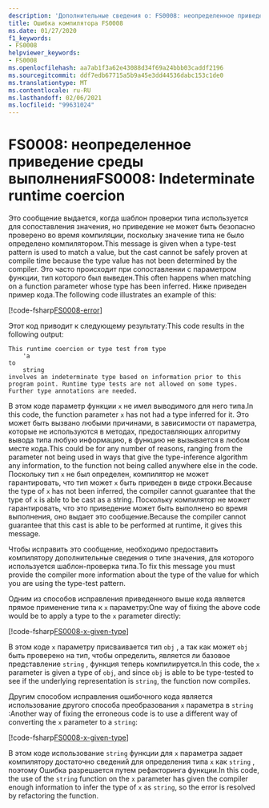 ```yaml
---
description: 'Дополнительные сведения о: FS0008: неопределенное приведение среды выполнения'
title: Ошибка компилятора FS0008
ms.date: 01/27/2020
f1_keywords:
- FS0008
helpviewer_keywords:
- FS0008
ms.openlocfilehash: aa7ab1f3a62e43088d34f69a24bbb03caddf2196
ms.sourcegitcommit: ddf7edb67715a5b9a45e3dd44536dabc153c1de0
ms.translationtype: MT
ms.contentlocale: ru-RU
ms.lasthandoff: 02/06/2021
ms.locfileid: "99631024"
---
```

# <a name="fs0008-indeterminate-runtime-coercion"></a><span data-ttu-id="e8a79-103">FS0008: неопределенное приведение среды выполнения</span><span class="sxs-lookup"><span data-stu-id="e8a79-103">FS0008: Indeterminate runtime coercion</span></span>

<span data-ttu-id="e8a79-104">Это сообщение выдается, когда шаблон проверки типа используется для сопоставления значения, но приведение не может быть безопасно проверено во время компиляции, поскольку значение типа не было определено компилятором.</span><span class="sxs-lookup"><span data-stu-id="e8a79-104">This message is given when a type-test pattern is used to match a value, but the cast cannot be safely proven at compile time because the type value has not been determined by the compiler.</span></span> <span data-ttu-id="e8a79-105">Это часто происходит при сопоставлении с параметром функции, тип которого был выведен.</span><span class="sxs-lookup"><span data-stu-id="e8a79-105">This often happens when matching on a function parameter whose type has been inferred.</span></span>  <span data-ttu-id="e8a79-106">Ниже приведен пример кода.</span><span class="sxs-lookup"><span data-stu-id="e8a79-106">The following code illustrates an example of this:</span></span>

[!code-fsharp[FS0008-error](~/samples/snippets/fsharp/compiler-messages/fs0008.fsx#L2-L5)]

<span data-ttu-id="e8a79-107">Этот код приводит к следующему результату:</span><span class="sxs-lookup"><span data-stu-id="e8a79-107">This code results in the following output:</span></span>

```text
This runtime coercion or type test from type
    'a
to
    string
involves an indeterminate type based on information prior to this program point. Runtime type tests are not allowed on some types. Further type annotations are needed.
```

<span data-ttu-id="e8a79-108">В этом коде параметр функции `x` не имел выводимого для него типа.</span><span class="sxs-lookup"><span data-stu-id="e8a79-108">In this code, the function parameter `x` has not had a type inferred for it.</span></span> <span data-ttu-id="e8a79-109">Это может быть вызвано любыми причинами, в зависимости от параметра, которые не используются в методах, предоставляющих алгоритму вывода типа любую информацию, в функцию не вызывается в любом месте кода.</span><span class="sxs-lookup"><span data-stu-id="e8a79-109">This could be for any number of reasons, ranging from the parameter not being used in ways that give the type-inference algorithm any information, to the function not being called anywhere else in the code.</span></span>  <span data-ttu-id="e8a79-110">Поскольку тип `x` не был определен, компилятор не может гарантировать, что тип может `x` быть приведен в виде строки.</span><span class="sxs-lookup"><span data-stu-id="e8a79-110">Because the type of `x` has not been inferred, the compiler cannot guarantee that the type of `x` is able to be cast as a string.</span></span>  <span data-ttu-id="e8a79-111">Поскольку компилятор не может гарантировать, что это приведение может быть выполнено во время выполнения, оно выдает это сообщение.</span><span class="sxs-lookup"><span data-stu-id="e8a79-111">Because the compiler cannot guarantee that this cast is able to be performed at runtime, it gives this message.</span></span>

<span data-ttu-id="e8a79-112">Чтобы исправить это сообщение, необходимо предоставить компилятору дополнительные сведения о типе значения, для которого используется шаблон-проверка типа.</span><span class="sxs-lookup"><span data-stu-id="e8a79-112">To fix this message you must provide the compiler more information about the type of the value for which you are using the type-test pattern.</span></span>

<span data-ttu-id="e8a79-113">Одним из способов исправления приведенного выше кода является прямое применение типа к `x` параметру:</span><span class="sxs-lookup"><span data-stu-id="e8a79-113">One way of fixing the above code would be to apply a type to the `x` parameter directly:</span></span>

[!code-fsharp[FS0008-x-given-type](~/samples/snippets/fsharp/compiler-messages/fs0008.fsx#L8-L11)]

<span data-ttu-id="e8a79-114">В этом коде `x` параметру присваивается тип `obj` , а так как может `obj` быть проверено на тип, чтобы определить, является ли базовое представление `string` , функция теперь компилируется.</span><span class="sxs-lookup"><span data-stu-id="e8a79-114">In this code, the `x` parameter is given a type of `obj`, and since `obj` is able to be type-tested to see if the underlying representation is `string`, the function now compiles.</span></span>

<span data-ttu-id="e8a79-115">Другим способом исправления ошибочного кода является использование другого способа преобразования `x` параметра в `string` :</span><span class="sxs-lookup"><span data-stu-id="e8a79-115">Another way of fixing the erroneous code is to use a different way of converting the `x` parameter to a `string`:</span></span>

[!code-fsharp[FS0008-x-given-type](~/samples/snippets/fsharp/compiler-messages/fs0008.fsx#L14-L15)]

<span data-ttu-id="e8a79-116">В этом коде использование `string` функции для `x` параметра задает компилятору достаточно сведений для определения типа `x` как `string` , поэтому Ошибка разрешается путем рефакторинга функции.</span><span class="sxs-lookup"><span data-stu-id="e8a79-116">In this code, the use of the `string` function on the `x` parameter has given the compiler enough information to infer the type of `x` as `string`, so the error is resolved by refactoring the function.</span></span>

